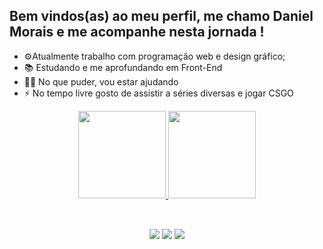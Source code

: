 ## Bem vindos(as) ao meu perfil, me chamo Daniel Morais e me acompanhe nesta jornada !

- ⚙️Atualmente trabalho com programação web e design gráfico;
- 📚 Estudando e me aprofundando em Front-End
- 👊🏻 No que puder, vou estar ajudando
- ⚡ No tempo livre gosto de assistir a séries diversas e jogar CSGO

<div align="center">
  <a href="https://github.com/danielrmorais">
  <img height="140em" src="https://github-readme-stats.vercel.app/api?username=danielrmorais&show_icons=true&theme=prussian&include_all_commits=true&count_private=true"/>
  <img height="140em" src="https://github-readme-stats.vercel.app/api/top-langs/?username=danielrmorais&langs_count=3&theme=prussian"/>
</div>
  
  ##
  
  <br>
<div align="center">
    <a href="https://www.instagram.com/odanmorais/" target="_blank"><img src="https://img.shields.io/badge/-Instagram-%23E4405F?style=for-the-badge&logo=instagram&logoColor=white" target="_blank"></a>
    <a href = "mailto:danielrmorais@outlook.com"><img src="https://img.shields.io/badge/-Gmail-%23333?style=for-the-badge&logo=gmail&logoColor=white" target="_blank"></a>
    <a href="https://www.linkedin.com/in/danielrmorais/" target="_blank"><img src="https://img.shields.io/badge/-LinkedIn-%230077B5?style=for-the-badge&logo=linkedin&logoColor=white" target="_blank"></a>
</div>
